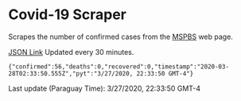 # Covid-19 Scraper

Scrapes the number of confirmed cases from the [MSPBS](https://www.mspbs.gov.py/covid-19.php) web page.

[JSON Link](https://jmayalag.github.io/covid19-scrape/cases.json)
Updated every 30 minutes.
```
{"confirmed":56,"deaths":0,"recovered":0,"timestamp":"2020-03-28T02:33:50.555Z","pyt":"3/27/2020, 22:33:50 GMT-4"}
```
Last update (Paraguay Time): 3/27/2020, 22:33:50 GMT-4